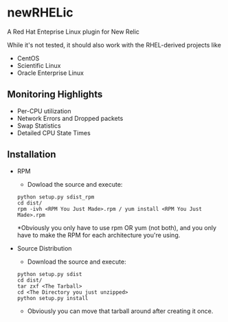 newRHELic
=========

A Red Hat Enteprise Linux plugin for New Relic

While it's not tested, it should also work with the RHEL-derived projects like

* CentOS
* Scientific Linux
* Oracle Enterprise Linux

Monitoring Highlights
---------------------

* Per-CPU utilization
* Network Errors and Dropped packets
* Swap Statistics
* Detailed CPU State Times

Installation
------------
* RPM
    * Dowload the source and execute:  

    ```
    python setup.py sdist_rpm
    cd dist/
    rpm -ivh <RPM You Just Made>.rpm / yum install <RPM You Just Made>.rpm
    ```  
    
    *Obviously you only have to use rpm OR yum (not both), and you only have to make the RPM for each architecture you're using.

* Source Distribution
    * Download the source and execute:  

    ```
    python setup.py sdist
    cd dist/
    tar zxf <The Tarball>
    cd <The Directory you just unzipped>
    python setup.py install
    ```  

    * Obviously you can move that tarball around after creating it once.
